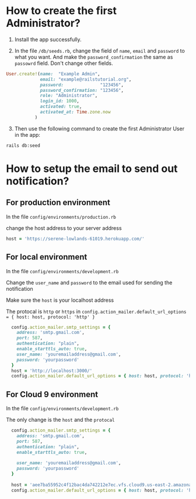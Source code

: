 # How to create the first Administrator?

1. Install the app successfully.

2. In the file `/db/seeds.rb`, change the field of `name`, `email` and `password` to what you want. And make the `password_confirmation` the same as `passowrd` field. Don't change other fields.

  ```ruby
  User.create!(name:  "Example Admin",
               email: "example@railstutorial.org",
               password:              "123456",
               password_confirmation: "123456",
               role: "Administrator",
               login_id: 1000,
               activated: true,
               activated_at: Time.zone.now
             )
  ```

3. Then use the following command to create the first Administrator User in the app:

  ```
  rails db:seed
  ```



# How to setup the email to send out notification?

## For production environment

In the file `config/environments/production.rb`

change the host address to your server address

```ruby
host = 'https://serene-lowlands-61019.herokuapp.com/'
```

## For local environment

In the file `config/environments/development.rb`

Change the `user_name` and `password` to the email used for sending the notification

Make sure the `host` is your localhost address

The protocal is `http` or `https` in `config.action_mailer.default_url_options = { host: host, protocol: 'http' }`

```ruby
  config.action_mailer.smtp_settings = {
    address: 'smtp.gmail.com',
    port: 587,
    authentication: "plain",
    enable_starttls_auto: true,
    user_name: 'youremailaddress@gmail.com',
    password: 'yourpassword'
  }
  host = 'http://localhost:3000/'
  config.action_mailer.default_url_options = { host: host, protocol: 'http' }
```

## For Cloud 9 environment

In the file `config/environments/development.rb`

The only change is the `host` and the `protocal`

```ruby
  config.action_mailer.smtp_settings = {
    address: 'smtp.gmail.com',
    port: 587,
    authentication: "plain",
    enable_starttls_auto: true,
  
    user_name: 'youremailaddress@gmail.com',
    password: 'yourpassword'
  }
  
  host = 'aee7ba55952c4f12bac4da742212e7ec.vfs.cloud9.us-east-2.amazonaws.com'
  config.action_mailer.default_url_options = { host: host, protocol: 'https' }
```







